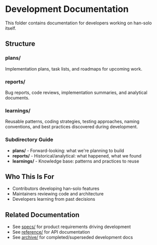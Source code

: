 # Development Documentation

This folder contains documentation for developers working on han-solo itself.

## Structure

### plans/
Implementation plans, task lists, and roadmaps for upcoming work.

### reports/
Bug reports, code reviews, implementation summaries, and analytical documents.

### learnings/
Reusable patterns, coding strategies, testing approaches, naming conventions, and best practices discovered during development.

### Subdirectory Guide

- **plans/** - Forward-looking: what we're planning to build
- **reports/** - Historical/analytical: what happened, what we found
- **learnings/** - Knowledge base: patterns and practices to reuse

## Who This Is For

- Contributors developing han-solo features
- Maintainers reviewing code and architecture
- Developers learning from past decisions

## Related Documentation

- See [specs/](../specs/) for product requirements driving development
- See [reference/](../reference/) for API documentation
- See [archive/](../archive/) for completed/superseded development docs
